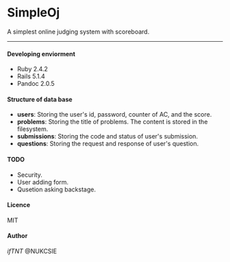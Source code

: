 # SimpleOj
A simplest online judging system with scoreboard.

--------------

#### Developing enviorment
* Ruby 2.4.2
* Rails 5.1.4
* Pandoc 2.0.5
#### Structure of data base
* **users**: Storing the user's id, password, counter of AC, and the score.
* **problems**: Storing the title of problems. The content is stored in the filesystem.
* **submissions**: Storing the code and status of user's submission.
* **questions**: Storing the request and response of user's question.
#### TODO
* Security.
* User adding form.
* Qusetion asking backstage.
#### Licence
MIT

#### Author
_ifTNT_ @NUKCSIE
